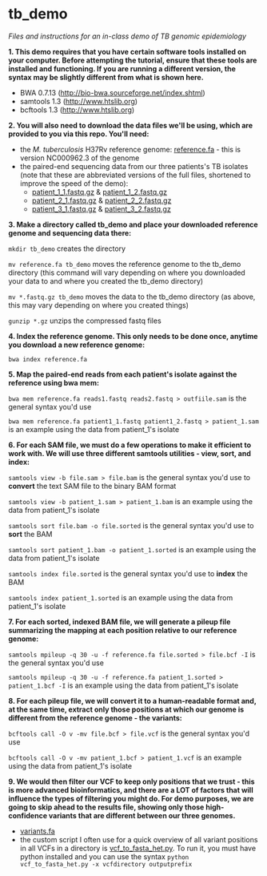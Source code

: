 # tb_demo
*Files and instructions for an in-class demo of TB genomic epidemiology*

**1. This demo requires that you have certain software tools installed on your computer. Before attempting the tutorial, ensure that these tools are installed and functioning. If you are running a different version, the syntax may be slightly different from what is shown here.**
* BWA 0.7.13 (http://bio-bwa.sourceforge.net/index.shtml)
* samtools 1.3 (http://www.htslib.org)
* bcftools 1.3 (http://www.htslib.org)

    
    
**2. You will also need to download the data files we'll be using, which are provided to you via this repo. You'll need:**
- the *M. tuberculosis* H37Rv reference genome: [reference.fa](reference.ga) - this is version NC000962.3 of the genome 
- the paired-end sequencing data from our three patients's TB isolates (note that these are abbreviated versions of the full files, shortened to improve the speed of the demo): 
  - [patient_1_1.fastq.gz](patient_1_1.fastq.gz) & [patient_1_2.fastq.gz](patient_1_2.fastq.gz)
  - [patient_2_1.fastq.gz](patient_2_1.fastq.gz) & [patient_2_2.fastq.gz](patient_2_2.fastq.gz)
  - [patient_3_1.fastq.gz](patient_3_1.fastq.gz) & [patient_3_2.fastq.gz](patient_3_2.fastq.gz)


**3. Make a directory called tb_demo and place your downloaded reference genome and sequencing data there:**

`mkdir tb_demo` creates the directory

`mv reference.fa tb_demo` moves the reference genome to the tb_demo directory (this command will vary depending on where you downloaded your data to and where you created the tb_demo directory)

`mv *.fastq.gz tb_demo` moves the data to the tb_demo directory (as above, this may vary depending on where you created things)

`gunzip *.gz` unzips the compressed fastq files


**4. Index the reference genome. This only needs to be done once, anytime you download a new reference genome:**

`bwa index reference.fa` 


**5. Map the paired-end reads from each patient's isolate against the reference using bwa mem:**

`bwa mem reference.fa reads1.fastq reads2.fastq > outfiile.sam` is the general syntax you'd use

`bwa mem reference.fa patient1_1.fastq patient1_2.fastq > patient_1.sam` is an example using the data from patient_1's isolate


**6. For each SAM file, we must do a few operations to make it efficient to work with. We will use three different samtools utilities - view, sort, and index:**

`samtools view -b file.sam > file.bam` is the general syntax you'd use to **convert** the text SAM file to the binary BAM format

`samtools view -b patient_1.sam > patient_1.bam` is an example using the data from patient_1's isolate

`samtools sort file.bam -o file.sorted` is the general syntax you'd use to **sort** the BAM 

`samtools sort patient_1.bam -o patient_1.sorted` is an example using the data from patient_1's isolate

`samtools index file.sorted` is the general syntax you'd use to **index** the BAM 

`samtools index patient_1.sorted` is an example using the data from patient_1's isolate


**7. For each sorted, indexed BAM file, we will generate a pileup file summarizing the mapping at each position relative to our reference genome:**

`samtools mpileup -q 30 -u -f reference.fa file.sorted > file.bcf -I` is the general syntax you'd use

`samtools mpileup -q 30 -u -f reference.fa patient_1.sorted > patient_1.bcf -I` is an example using the data from patient_1's isolate


**8. For each pileup file, we will convert it to a human-readable format and, at the same time, extract only those positions at which our genome is different from the reference genome - the variants:**

`bcftools call -O v -mv file.bcf > file.vcf` is the general syntax you'd use

`bcftools call -O v -mv patient_1.bcf > patient_1.vcf` is an example using the data from patient_1's isolate

**9. We would then filter our VCF to keep only positions that we trust - this is more advanced bioinformatics, and there are a LOT of factors that will influence the types of filtering you might do. For demo purposes, we are going to skip ahead to the results file, showing only those high-confidence variants that are different between our three genomes.**
- [variants.fa](variants.fa) 
- the custom script I often use for a quick overview of all variant positions in all VCFs in a directory is [vcf_to_fasta_het.py](vcf_to_fasta_het.py). To run it, you must have python installed and you can use the syntax `python vcf_to_fasta_het.py -x vcfdirectory outputprefix`

